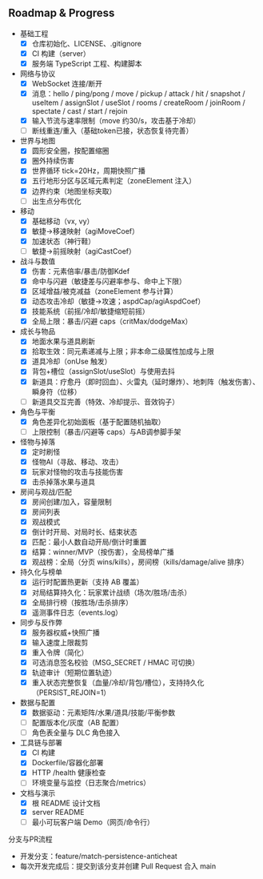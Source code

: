 ## Roadmap & Progress

- 基础工程
  - [x] 仓库初始化、LICENSE、.gitignore
  - [x] CI 构建（server）
  - [x] 服务端 TypeScript 工程、构建脚本

- 网络与协议
  - [x] WebSocket 连接/断开
  - [x] 消息：hello / ping/pong / move / pickup / attack / hit / snapshot / useItem / assignSlot / useSlot / rooms / createRoom / joinRoom / spectate / cast / start / rejoin
  - [x] 输入节流与速率限制（move 约30/s，攻击基于冷却）
  - [ ] 断线重连/重入（基础token已接，状态恢复待完善）

- 世界与地图
  - [x] 圆形安全圈，按配置缩圈
  - [x] 圈外持续伤害
  - [x] 世界循环 tick=20Hz，周期快照广播
  - [x] 五行地形分区与区域元素判定（zoneElement 注入）
  - [x] 边界约束（地图坐标夹取）
  - [ ] 出生点分布优化

- 移动
  - [x] 基础移动（vx, vy）
  - [x] 敏捷→移速映射（agiMoveCoef）
  - [x] 加速状态（神行鞋）
  - [ ] 敏捷→前摇映射（agiCastCoef）

- 战斗与数值
  - [x] 伤害：元素倍率/暴击/防御Kdef
  - [x] 命中与闪避（敏捷差与闪避率参与、命中上下限）
  - [x] 区域增益/被克减益（zoneElement 参与计算）
  - [x] 动态攻击冷却（敏捷→攻速；aspdCap/agiAspdCoef）
  - [x] 技能系统（前摇/冷却/敏捷缩短前摇）
  - [x] 全局上限：暴击/闪避 caps（critMax/dodgeMax）

- 成长与物品
  - [x] 地面水果与道具刷新
  - [x] 拾取生效：同元素递减与上限；非本命二级属性加成与上限
  - [x] 道具冷却（onUse 触发）
  - [x] 背包+槽位（assignSlot/useSlot）与使用去抖
  - [x] 新道具：疗愈丹（即时回血）、火雷丸（延时爆炸）、地刺阵（触发伤害）、瞬身符（位移）
  - [ ] 新道具交互完善（特效、冷却提示、音效钩子）

- 角色与平衡
  - [x] 角色差异化初始面板（基于配置随机抽取）
  - [ ] 上限控制（暴击/闪避等 caps）与AB调参脚手架

- 怪物与掉落
  - [x] 定时刷怪
  - [x] 怪物AI（寻敌、移动、攻击）
  - [x] 玩家对怪物的攻击与技能伤害
  - [x] 击杀掉落水果与道具

- 房间与观战/匹配
  - [x] 房间创建/加入，容量限制
  - [x] 房间列表
  - [x] 观战模式
  - [x] 倒计时开局、对局时长、结束状态
  - [x] 匹配：最小人数自动开局/倒计时重置
  - [x] 结算：winner/MVP（按伤害），全局榜单广播
  - [x] 观战榜：全局（分页 wins/kills），房间榜（kills/damage/alive 排序）

- 持久化与榜单
  - [x] 运行时配置热更新（支持 AB 覆盖）
  - [x] 对局结算持久化：玩家累计战绩（场次/胜场/击杀）
  - [x] 全局排行榜（按胜场/击杀排序）
  - [x] 遥测事件日志（events.log）

- 同步与反作弊
  - [x] 服务器权威+快照广播
  - [x] 输入速度上限裁剪
  - [x] 重入令牌（简化）
  - [x] 可选消息签名校验（MSG_SECRET / HMAC 可切换）
  - [x] 轨迹审计（短期位置轨迹）
  - [x] 重入状态完整恢复（血量/冷却/背包/槽位），支持持久化（PERSIST_REJOIN=1）

- 数据与配置
  - [x] 数据驱动：元素矩阵/水果/道具/技能/平衡参数
  - [ ] 配置版本化/灰度（AB 配置）
  - [ ] 角色表全量与 DLC 角色接入

- 工具链与部署
  - [x] CI 构建
  - [x] Dockerfile/容器化部署
  - [x] HTTP /health 健康检查
  - [ ] 环境变量与监控（日志聚合/metrics）

- 文档与演示
  - [x] 根 README 设计文档
  - [x] server README
  - [ ] 最小可玩客户端 Demo（网页/命令行）

分支与PR流程
- 开发分支：feature/match-persistence-anticheat
- 每次开发完成后：提交到该分支并创建 Pull Request 合入 main